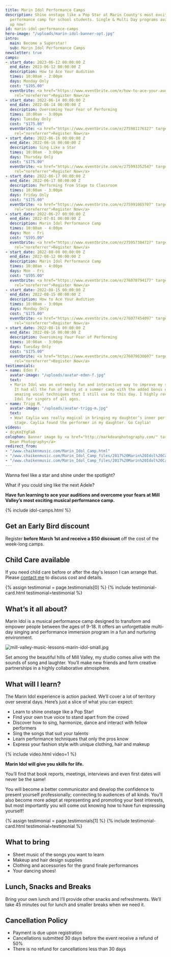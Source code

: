 ```yaml
---
title: Marin Idol Performance Camps
description: Shine onstage like a Pop Star at Marin County's most exciting musical
  performance camp for school students. Single & Multi Day programs available. Sign
  up now!
id: marin-idol-performance-camps
hero-image: "/uploads/marin-idol-banner-opt.jpg"
intro:
  main: Become a Superstar!
  sub: Marin Idol Performance Camps
newsletter: true
camps:
- start_date: 2023-06-12 00:00:00 Z
  end_date: 2023-06-12 00:00:00 Z
  description: How to Ace Your Audition
  times: 10:00am - 2:00pm
  days: Monday Only
  cost: "$195.00"
  eventbrite: <a href="https://www.eventbrite.com/e/how-to-ace-your-audition-tickets-641127298007" target="_blank"
    rel="noreferrer">Register Now</a>
- start_date: 2022-06-14 00:00:00 Z
  end_date: 2022-06-14 00:00:00 Z
  description: Overcoming Your Fear of Performing
  times: 10:00am - 3:00pm
  days: Tuesday Only
  cost: "$175.00"
  eventbrite: <a href="https://www.eventbrite.com/e/275981176127" target="_blank"
    rel="noreferrer">Register Now</a>
- start_date: 2022-06-16 00:00:00 Z
  end_date: 2022-06-16 00:00:00 Z
  description: Sing Like a Star
  times: 10:00am - 3:00pm
  days: Thursday Only
  cost: "$175.00"
  eventbrite: <a href="https://www.eventbrite.com/e/275993352547" target="_blank"
    rel="noreferrer">Register Now</a>
- start_date: 2022-06-17 00:00:00 Z
  end_date: 2022-06-17 00:00:00 Z
  description: Performing from Stage to Classroom
  times: 10:00am - 3:00pm
  days: Friday Only
  cost: "$175.00"
  eventbrite: <a href="https://www.eventbrite.com/e/275991065707" target="_blank"
    rel="noreferrer">Register Now</a>
- start_date: 2022-06-27 00:00:00 Z
  end_date: 2022-07-01 00:00:00 Z
  description: Marin Idol Performance Camp
  times: 10:00am - 4:00pm
  days: Mon - Fri
  cost: "$595.00"
  eventbrite: <a href="https://www.eventbrite.com/e/275957304727" target="_blank"
    rel="noreferrer">Register Now</a>
- start_date: 2022-08-08 00:00:00 Z
  end_date: 2022-08-12 00:00:00 Z
  description: Marin Idol Performance Camp
  times: 10:00am - 4:00pm
  days: Mon - Fri
  cost: "$595.00"
  eventbrite: <a href="https://www.eventbrite.com/e/276070794177" target="_blank"
    rel="noreferrer">Register Now</a>
- start_date: 2022-08-15 00:00:00 Z
  end_date: 2022-08-15 00:00:00 Z
  description: How to Ace Your Audition
  times: 10:00am - 3:00pm
  days: Monday Only
  cost: "$175.00"
  eventbrite: <a href="https://www.eventbrite.com/e/276077454097" target="_blank"
    rel="noreferrer">Register Now</a>
- start_date: 2022-08-16 00:00:00 Z
  end_date: 2022-08-16 00:00:00 Z
  description: Overcoming Your Fear of Performing
  times: 10:00am - 3:00pm
  days: Tuesday Only
  cost: "$175.00"
  eventbrite: <a href="https://www.eventbrite.com/e/276079630607" target="_blank"
    rel="noreferrer">Register Now</a>
testimonials:
- name: Eden F.
  avatar-image: "/uploads/avatar-eden-f.jpg"
  text:
  - Marin Idol was an extremely fun and interactive way to improve my singing skills.
    It had all the fun of being at a summer camp with the added bonus of learning
    amazing vocal techniques that I still use to this day. I highly recommend Marin
    Idol for singers of all ages.
- name: Trigg M.
  avatar-image: "/uploads/avatar-trigg-m.jpg"
  text:
  - Wow! Caylia was really magical in bringing my daughter’s inner performer to the
    stage. Caylia found the performer in my daughter. Go Caylia!
videos:
- dcyKmIYgFa0
colophon: Banner image by <a href="http://markdeanphotography.com/" target="_blank">Mark
  Dean Photography</a>
redirect_from:
- "/www.chaikenmusic.com/Marin_Idol_Camp.html"
- "/www.chaikenmusic.com/Marin_Idol_Camp_files/2017%20Marin%20Idol%20Camp%20Registration.pdf"
- "/www.chaikenmusic.com/Marin_Idol_Camp_files/2017%20Marin%20Idol%20Camp%20Registration_1.pdf"
---
```


Wanna feel like a star and shine under the spotlight?

What if you could sing like the next Adele?

**Have fun learning to ace your auditions and overcome your fears at Mill Valley’s most exciting musical performance camp.**

{% include idol-camps.html %}

## Get an Early Bird discount

Register **before March 1st and receive a $50 discount** off the cost of the week-long camps.

## Child Care available

If you need child care before or after the day's lesson I can arrange that. Please [contact me](https://chaikenmusic.com/contact/) to discuss cost and details.

{% assign testimonial = page.testimonials[0] %}
{% include testimonial-card.html testimonial=testimonial %}

## What’s it all about?

Marin Idol is a musical performance camp designed to transform and empower people between the ages of 9-18. It offers an unforgettable multi-day singing and performance immersion program in a fun and nurturing environment.

![mill-valley-music-lessons-marin-idol-small.jpg](/uploads/mill-valley-music-lessons-marin-idol-small.jpg)

Set among the beautiful hills of Mill Valley, my studio comes alive with the sounds of song and laughter. You’ll make new friends and form creative partnerships in a highly collaborative atmosphere.

## What will I learn?

The Marin Idol experience is action packed. We’ll cover a lot of territory over several days. Here’s just a slice of what you can expect:

- Learn to shine onstage like a Pop Star!
- Find your own true voice to stand apart from the crowd
- Discover how to sing, harmonize, dance and interact with fellow performers
- Sing the songs that suit your talents
- Learn performance techniques that only the pros know
- Express your fashion style with unique clothing, hair and makeup

{% include video.html video=1 %}

**Marin Idol will give you skills for life.**

You’ll find that book reports, meetings, interviews and even first dates will never be the same!

You will become a better communicator and develop the confidence to present yourself professionally; connecting to audiences of all kinds. You’ll also become more adept at representing and promoting your best interests, but most importantly you will come out knowing how to have fun expressing yourself!

{% assign testimonial = page.testimonials[1] %}
{% include testimonial-card.html testimonial=testimonial %}

## What to bring

- Sheet music of the songs you want to learn
- Makeup and hair design supplies
- Clothing and accessories for the grand finale performances
- Your dancing shoes!

## Lunch, Snacks and Breaks

Bring your own lunch and I’ll provide other snacks and refreshments. We’ll take 45 minutes out for lunch and smaller breaks when we need it.

## Cancellation Policy

- Payment is due upon registration
- Cancellations submitted 30 days before the event receive a refund of 50%
- There is no refund for cancellations less than 30 days
